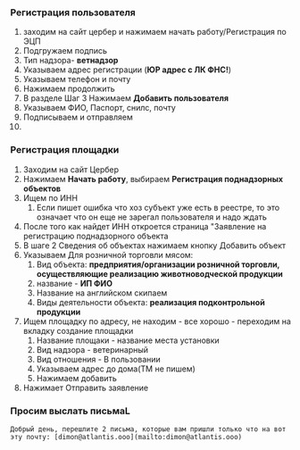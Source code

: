 ### Регистрация пользователя
1. заходим на сайт цербер и нажимаем начать работу/Регистрация по ЭЦП
2. Подгружаем подпись
3. Тип надзора- **ветнадзор**
4. Указываем адрес регистрации (**ЮР адрес с ЛК ФНС!**)
5. Указываем телефон и почту
6. Нажимаем продолжить
7. В разделе Шаг 3 Нажимаем **Добавить пользователя**
8. Указываем ФИО, Паспорт, снилс, почту
9. Подписываем и отправляем
10. 

### Регистрация площадки
1. Заходим на сайт Цербер
2. Нажимаем **Начать работу**, выбираем **Регистрация поднадзорных объектов**
3. Ищем по ИНН
	1. Если пишет ошибка что хоз субъект уже есть в реестре, то это означает что он еще не зарегал пользователя и надо ждать
4. После того как найдет ИНН откроется страница "Заявление на регистрацию поднадзорного объекта
5. В шаге 2 Сведения об объектах нажимаем кнопку Добавить объект
6. Указываем Для розничной торговли мясом:
	1. Вид объекта: **предприятия/организации розничной торговли, осуществляющие реализацию животноводческой продукции**
	2. название - **ИП ФИО**
	3. Название на английском скипаем
	4. Виды деятельности объекта: **реализация подконтрольной продукции**
7. Ищем площадку по адресу, не находим - все хорошо - переходим на вкладку создание площадки
	1. Название площаки - название места установки
	2.  Вид надзора - ветеринарный
	3. Вид отношения - В пользовании
	4. Указываем адрес до дома(ТМ не пишем)
	5. Нажимаем добавить
8. Нажимает Отправить заявление


### Просим выслать письмаL
```
Добрый день, перешлите 2 письма, которые вам пришли только что на вот эту почту: [dimon@atlantis.ooo](mailto:dimon@atlantis.ooo)

```
